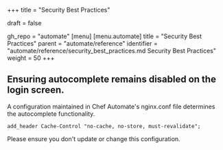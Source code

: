 +++
title = "Security Best Practices"

draft = false

gh_repo = "automate"
[menu]
  [menu.automate]
    title = "Security Best Practices"
    parent = "automate/reference"
    identifier = "automate/reference/security_best_practices.md Security Best Practices"
    weight = 50
+++

## Ensuring autocomplete remains disabled on the login screen.

A configuration maintained in Chef Automate's nginx.conf file determines the autocomplete functionality.

    add_header Cache-Control "no-cache, no-store, must-revalidate";
    

Please ensure you don't update or change this configuration.
